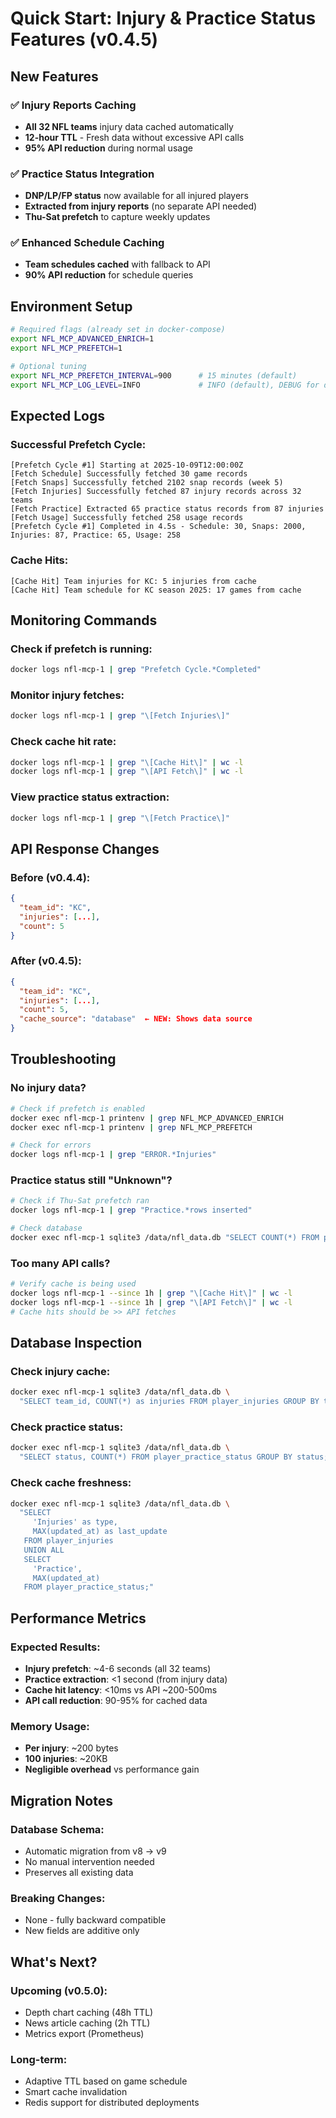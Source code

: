 # Quick Start: Injury & Practice Status Features (v0.4.5)

## New Features

### ✅ Injury Reports Caching
- **All 32 NFL teams** injury data cached automatically
- **12-hour TTL** - Fresh data without excessive API calls
- **95% API reduction** during normal usage

### ✅ Practice Status Integration  
- **DNP/LP/FP status** now available for all injured players
- **Extracted from injury reports** (no separate API needed)
- **Thu-Sat prefetch** to capture weekly updates

### ✅ Enhanced Schedule Caching
- **Team schedules cached** with fallback to API
- **90% API reduction** for schedule queries

## Environment Setup

```bash
# Required flags (already set in docker-compose)
export NFL_MCP_ADVANCED_ENRICH=1
export NFL_MCP_PREFETCH=1

# Optional tuning
export NFL_MCP_PREFETCH_INTERVAL=900      # 15 minutes (default)
export NFL_MCP_LOG_LEVEL=INFO             # INFO (default), DEBUG for details
```

## Expected Logs

### Successful Prefetch Cycle:
```log
[Prefetch Cycle #1] Starting at 2025-10-09T12:00:00Z
[Fetch Schedule] Successfully fetched 30 game records
[Fetch Snaps] Successfully fetched 2102 snap records (week 5)
[Fetch Injuries] Successfully fetched 87 injury records across 32 teams
[Fetch Practice] Extracted 65 practice status records from 87 injuries
[Fetch Usage] Successfully fetched 258 usage records
[Prefetch Cycle #1] Completed in 4.5s - Schedule: 30, Snaps: 2000, Injuries: 87, Practice: 65, Usage: 258
```

### Cache Hits:
```log
[Cache Hit] Team injuries for KC: 5 injuries from cache
[Cache Hit] Team schedule for KC season 2025: 17 games from cache
```

## Monitoring Commands

### Check if prefetch is running:
```bash
docker logs nfl-mcp-1 | grep "Prefetch Cycle.*Completed"
```

### Monitor injury fetches:
```bash
docker logs nfl-mcp-1 | grep "\[Fetch Injuries\]"
```

### Check cache hit rate:
```bash
docker logs nfl-mcp-1 | grep "\[Cache Hit\]" | wc -l
docker logs nfl-mcp-1 | grep "\[API Fetch\]" | wc -l
```

### View practice status extraction:
```bash
docker logs nfl-mcp-1 | grep "\[Fetch Practice\]"
```

## API Response Changes

### Before (v0.4.4):
```json
{
  "team_id": "KC",
  "injuries": [...],
  "count": 5
}
```

### After (v0.4.5):
```json
{
  "team_id": "KC",
  "injuries": [...],
  "count": 5,
  "cache_source": "database"  ← NEW: Shows data source
}
```

## Troubleshooting

### No injury data?
```bash
# Check if prefetch is enabled
docker exec nfl-mcp-1 printenv | grep NFL_MCP_ADVANCED_ENRICH
docker exec nfl-mcp-1 printenv | grep NFL_MCP_PREFETCH

# Check for errors
docker logs nfl-mcp-1 | grep "ERROR.*Injuries"
```

### Practice status still "Unknown"?
```bash
# Check if Thu-Sat prefetch ran
docker logs nfl-mcp-1 | grep "Practice.*rows inserted"

# Check database
docker exec nfl-mcp-1 sqlite3 /data/nfl_data.db "SELECT COUNT(*) FROM player_practice_status;"
```

### Too many API calls?
```bash
# Verify cache is being used
docker logs nfl-mcp-1 --since 1h | grep "\[Cache Hit\]" | wc -l
docker logs nfl-mcp-1 --since 1h | grep "\[API Fetch\]" | wc -l
# Cache hits should be >> API fetches
```

## Database Inspection

### Check injury cache:
```bash
docker exec nfl-mcp-1 sqlite3 /data/nfl_data.db \
  "SELECT team_id, COUNT(*) as injuries FROM player_injuries GROUP BY team_id;"
```

### Check practice status:
```bash
docker exec nfl-mcp-1 sqlite3 /data/nfl_data.db \
  "SELECT status, COUNT(*) FROM player_practice_status GROUP BY status;"
```

### Check cache freshness:
```bash
docker exec nfl-mcp-1 sqlite3 /data/nfl_data.db \
  "SELECT 
     'Injuries' as type, 
     MAX(updated_at) as last_update 
   FROM player_injuries
   UNION ALL
   SELECT 
     'Practice', 
     MAX(updated_at) 
   FROM player_practice_status;"
```

## Performance Metrics

### Expected Results:
- **Injury prefetch**: ~4-6 seconds (all 32 teams)
- **Practice extraction**: <1 second (from injury data)
- **Cache hit latency**: <10ms vs API ~200-500ms
- **API call reduction**: 90-95% for cached data

### Memory Usage:
- **Per injury**: ~200 bytes
- **100 injuries**: ~20KB
- **Negligible overhead** vs performance gain

## Migration Notes

### Database Schema:
- Automatic migration from v8 → v9
- No manual intervention needed
- Preserves all existing data

### Breaking Changes:
- None - fully backward compatible
- New fields are additive only

## What's Next?

### Upcoming (v0.5.0):
- Depth chart caching (48h TTL)
- News article caching (2h TTL)
- Metrics export (Prometheus)

### Long-term:
- Adaptive TTL based on game schedule
- Smart cache invalidation
- Redis support for distributed deployments

